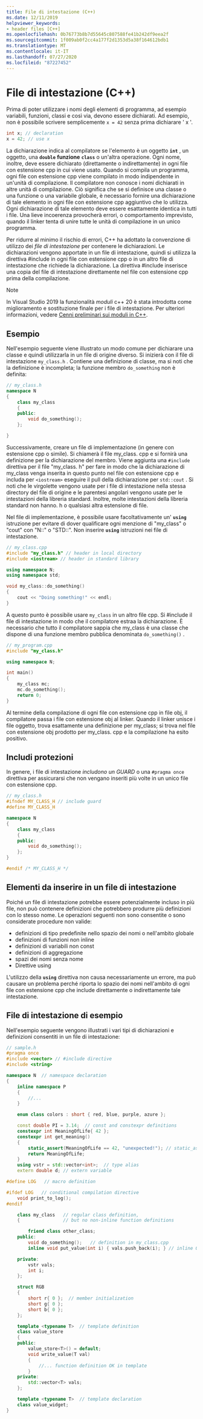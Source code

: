 ```yaml
---
title: File di intestazione (C++)
ms.date: 12/11/2019
helpviewer_keywords:
- header files [C++]
ms.openlocfilehash: 0b76773b8b7d55645c807588fe41b242df9eea2f
ms.sourcegitcommit: 1f009ab0f2cc4a177f2d1353d5a38f164612bdb1
ms.translationtype: MT
ms.contentlocale: it-IT
ms.lasthandoff: 07/27/2020
ms.locfileid: "87227452"
---
```

# <a name="header-files-c"></a>File di intestazione (C++)

Prima di poter utilizzare i nomi degli elementi di programma, ad esempio variabili, funzioni, classi e così via, devono essere dichiarati. Ad esempio, non è possibile scrivere semplicemente `x = 42` senza prima dichiarare ' x '.

```cpp
int x; // declaration
x = 42; // use x
```

La dichiarazione indica al compilatore se l'elemento è un oggetto **`int`** , un oggetto, una **`double`** **funzione** **`class`** o un'altra operazione.  Ogni nome, inoltre, deve essere dichiarato (direttamente o indirettamente) in ogni file con estensione cpp in cui viene usato. Quando si compila un programma, ogni file con estensione cpp viene compilato in modo indipendente in un'unità di compilazione. Il compilatore non conosce i nomi dichiarati in altre unità di compilazione. Ciò significa che se si definisce una classe o una funzione o una variabile globale, è necessario fornire una dichiarazione di tale elemento in ogni file con estensione cpp aggiuntivo che lo utilizza. Ogni dichiarazione di tale elemento deve essere esattamente identica in tutti i file. Una lieve incoerenza provocherà errori, o comportamento imprevisto, quando il linker tenta di unire tutte le unità di compilazione in un unico programma.

Per ridurre al minimo il rischio di errori, C++ ha adottato la convenzione di utilizzo dei *file di intestazione* per contenere le dichiarazioni. Le dichiarazioni vengono apportate in un file di intestazione, quindi si utilizza la direttiva #include in ogni file con estensione cpp o in un altro file di intestazione che richiede la dichiarazione. La direttiva #include inserisce una copia del file di intestazione direttamente nel file con estensione cpp prima della compilazione.

> [!NOTE]
> In Visual Studio 2019 la funzionalità *moduli* c++ 20 è stata introdotta come miglioramento e sostituzione finale per i file di intestazione. Per ulteriori informazioni, vedere [Cenni preliminari sui moduli in C++](modules-cpp.md).

## <a name="example"></a>Esempio

Nell'esempio seguente viene illustrato un modo comune per dichiarare una classe e quindi utilizzarla in un file di origine diverso. Si inizierà con il file di intestazione `my_class.h` . Contiene una definizione di classe, ma si noti che la definizione è incompleta; la funzione membro `do_something` non è definita:

```cpp
// my_class.h
namespace N
{
    class my_class
    {
    public:
        void do_something();
    };

}
```

Successivamente, creare un file di implementazione (in genere con estensione cpp o simile). Si chiamerà il file my_class. cpp e si fornirà una definizione per la dichiarazione del membro. Viene aggiunta una `#include` direttiva per il file "my_class. h" per fare in modo che la dichiarazione di my_class venga inserita in questo punto nel file con estensione cpp e includa per `<iostream>` eseguire il pull della dichiarazione per `std::cout` . Si noti che le virgolette vengono usate per i file di intestazione nella stessa directory del file di origine e le parentesi angolari vengono usate per le intestazioni della libreria standard. Inoltre, molte intestazioni della libreria standard non hanno. h o qualsiasi altra estensione di file.

Nel file di implementazione, è possibile usare facoltativamente un' **`using`** istruzione per evitare di dover qualificare ogni menzione di "my_class" o "cout" con "N::" o "STD::".  Non inserire **`using`** istruzioni nei file di intestazione.

```cpp
// my_class.cpp
#include "my_class.h" // header in local directory
#include <iostream> // header in standard library

using namespace N;
using namespace std;

void my_class::do_something()
{
    cout << "Doing something!" << endl;
}
```

A questo punto è possibile usare `my_class` in un altro file cpp. Si #include il file di intestazione in modo che il compilatore estraa la dichiarazione. È necessario che tutto il compilatore sappia che my_class è una classe che dispone di una funzione membro pubblica denominata `do_something()` .

```cpp
// my_program.cpp
#include "my_class.h"

using namespace N;

int main()
{
    my_class mc;
    mc.do_something();
    return 0;
}
```

Al termine della compilazione di ogni file con estensione cpp in file obj, il compilatore passa i file con estensione obj al linker. Quando il linker unisce i file oggetto, trova esattamente una definizione per my_class; si trova nel file con estensione obj prodotto per my_class. cpp e la compilazione ha esito positivo.

## <a name="include-guards"></a>Includi protezioni

In genere, i file di intestazione *includono un GUARD* o una `#pragma once` direttiva per assicurarsi che non vengano inseriti più volte in un unico file con estensione cpp.

```cpp
// my_class.h
#ifndef MY_CLASS_H // include guard
#define MY_CLASS_H

namespace N
{
    class my_class
    {
    public:
        void do_something();
    };
}

#endif /* MY_CLASS_H */
```

## <a name="what-to-put-in-a-header-file"></a>Elementi da inserire in un file di intestazione

Poiché un file di intestazione potrebbe essere potenzialmente incluso in più file, non può contenere definizioni che potrebbero produrre più definizioni con lo stesso nome. Le operazioni seguenti non sono consentite o sono considerate procedure non valide:

- definizioni di tipo predefinite nello spazio dei nomi o nell'ambito globale
- definizioni di funzioni non inline
- definizioni di variabili non const
- definizioni di aggregazione
- spazi dei nomi senza nome
- Direttive using

L'utilizzo della **`using`** direttiva non causa necessariamente un errore, ma può causare un problema perché riporta lo spazio dei nomi nell'ambito di ogni file con estensione cpp che include direttamente o indirettamente tale intestazione.

## <a name="sample-header-file"></a>File di intestazione di esempio

Nell'esempio seguente vengono illustrati i vari tipi di dichiarazioni e definizioni consentiti in un file di intestazione:

```cpp
// sample.h
#pragma once
#include <vector> // #include directive
#include <string>

namespace N  // namespace declaration
{
    inline namespace P
    {
        //...
    }

    enum class colors : short { red, blue, purple, azure };

    const double PI = 3.14;  // const and constexpr definitions
    constexpr int MeaningOfLife{ 42 };
    constexpr int get_meaning()
    {
        static_assert(MeaningOfLife == 42, "unexpected!"); // static_assert
        return MeaningOfLife;
    }
    using vstr = std::vector<int>;  // type alias
    extern double d; // extern variable

#define LOG   // macro definition

#ifdef LOG   // conditional compilation directive
    void print_to_log();
#endif

    class my_class   // regular class definition,
    {                // but no non-inline function definitions

        friend class other_class;
    public:
        void do_something();   // definition in my_class.cpp
        inline void put_value(int i) { vals.push_back(i); } // inline OK

    private:
        vstr vals;
        int i;
    };

    struct RGB
    {
        short r{ 0 };  // member initialization
        short g{ 0 };
        short b{ 0 };
    };

    template <typename T>  // template definition
    class value_store
    {
    public:
        value_store<T>() = default;
        void write_value(T val)
        {
            //... function definition OK in template
        }
    private:
        std::vector<T> vals;
    };

    template <typename T>  // template declaration
    class value_widget;
}
```
